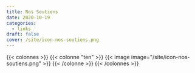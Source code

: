```yaml
---
title: Nos Soutiens
date: 2020-10-19
categories:
  - links
draft: false
cover: /site/icon-nos-soutiens.png
---
```

<!--more-->
{{< colonnes >}}
{{< colonne "ten" >}}
{{< image image="/site/icon-nos-soutiens.png" >}}
{{< /colonne >}}
{{< /colonnes >}}